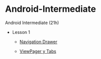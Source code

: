 # Android-Intermediate
Android Intermediate (21h)

 - Lesson 1

	 - [Navigation Drawer](https://github.com/BelatrixTraining/Android-Intermediate/blob/Lesson1/NavigationDrawer.md)
	 
	 - [ViewPager y Tabs](https://github.com/BelatrixTraining/Android-Intermediate/blob/Lesson1/ViewPager-Tabs.md) 
	 
 
